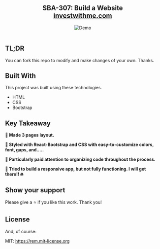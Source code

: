 <h2 align="center">
  SBA-307: Build a Website<br/>
  <a href="https://hannah-moon.github.io/07_SBA-307_BuildaWebsite_wHTMLandCSS/" target="_blank">investwithme.com</a>
</h2>
<div align="center">
  <img alt="Demo" src="desktopview.gif">
</div>

<br/>

## TL;DR

You can fork this repo to modify and make changes of your own. Thanks. 

## Built With

This project was built using these technologies.

- HTML
- CSS
- Bootstrap

## Key Takeaway

**📖 Made 3 pages layout.**

**🎨 Styled with React-Bootstrap and CSS with easy-to-customize colors, font, gaps, and.....**

**🌸 Particularly paid attention to organizing code throughout the process.**

**📱 Tried to build a responsive app, but not fully functioning. I will get there!! 🔥**


## Show your support

Please give a ⭐ if you like this work. Thank you!


## License

And, of course:

MIT: <https://rem.mit-license.org>
